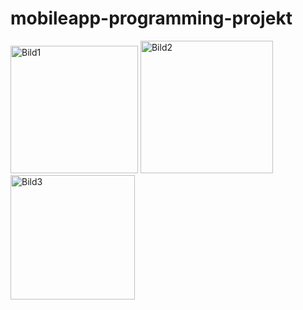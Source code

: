 # mobileapp-programming-projekt

<img width="204" alt="Bild1" src="https://github.com/a22robko/mobileapp-programming-projekt/assets/129367092/d92f9f3c-87ba-486d-9dce-964e293069a0">

<img width="212" alt="Bild2" src="https://github.com/a22robko/mobileapp-programming-projekt/assets/129367092/b094844c-ca36-483a-b47e-02dc996bb84f">

<img width="199" alt="Bild3" src="https://github.com/a22robko/mobileapp-programming-projekt/assets/129367092/7790cd75-4557-4718-8ceb-58b6db42fc21">
